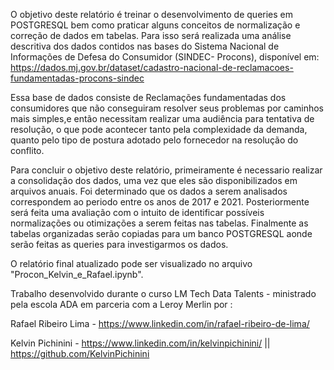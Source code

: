 O objetivo deste relatório é treinar o desenvolvimento de queries em POSTGRESQL bem como praticar alguns conceitos de normalização e correção de dados em tabelas. Para isso será realizada uma análise descritiva dos dados contidos nas bases do 
Sistema Nacional de Informações de Defesa do Consumidor (SINDEC- Procons), disponível em: 
https://dados.mj.gov.br/dataset/cadastro-nacional-de-reclamacoes-fundamentadas-procons-sindec

Essa base de dados consiste de Reclamações fundamentadas dos consumidores que não conseguiram
resolver seus problemas por caminhos mais simples,e então necessitam realizar uma audiência para tentativa 
de resolução, o que pode acontecer tanto pela complexidade da demanda, quanto pelo tipo de postura
adotado pelo fornecedor na resolução do conflito.

Para concluir o objetivo deste relatório, primeiramente é necessario realizar a consolidação dos dados,
uma vez que eles são disponibilizados em arquivos anuais. Foi determinado que os dados a serem analisados correspondem 
ao periodo entre os anos de 2017 e 2021.
Posteriormente será feita uma avaliação com o intuito de identificar possíveis normalizações ou otimizações a serem feitas nas
tabelas. Finalmente as tabelas organizadas serão copiadas para um banco POSTGRESQL aonde serão feitas as queries
para investigarmos os dados.

O relatório final atualizado pode ser visualizado no arquivo "Procon_Kelvin_e_Rafael.ipynb".

Trabalho desenvolvido durante o curso LM Tech Data Talents - ministrado pela escola ADA em parceria com a Leroy Merlin por :

Rafael Ribeiro Lima - https://www.linkedin.com/in/rafael-ribeiro-de-lima/

Kelvin Pichinini - https://www.linkedin.com/in/kelvinpichinini/ || https://github.com/KelvinPichinini
